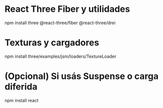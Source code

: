 # React Three Fiber y utilidades
npm install three @react-three/fiber @react-three/drei

# Texturas y cargadores
npm install three/examples/jsm/loaders/TextureLoader

# (Opcional) Si usás Suspense o carga diferida
npm install react